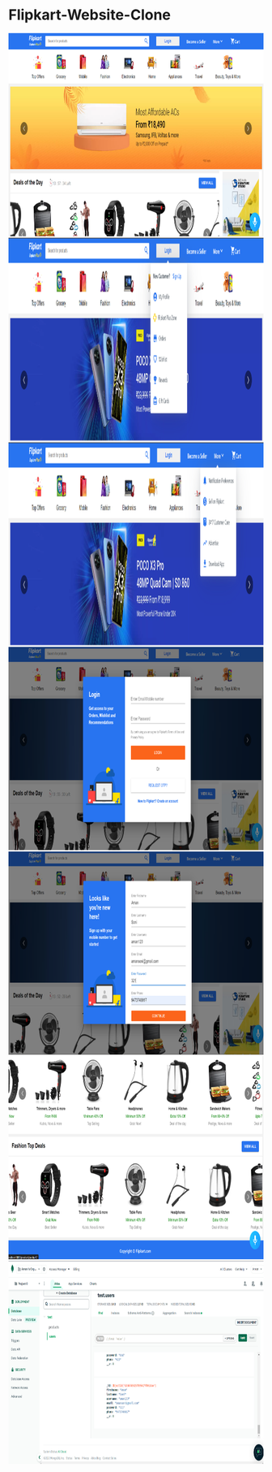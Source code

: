 # Flipkart-Website-Clone

<img src="https://github.com/amansoni221010/Flipkart-Website-Clone/blob/master/Image/Image1.png" height="400" width="1000">
<img src="https://github.com/amansoni221010/Flipkart-Website-Clone/blob/master/Image/Image2.png" height="400" width="1000">
<img src="https://github.com/amansoni221010/Flipkart-Website-Clone/blob/master/Image/Image3.png" height="400" width="1000">
<img src="https://github.com/amansoni221010/Flipkart-Website-Clone/blob/master/Image/Image5Login.png" height="400" width="1000">
<img src="https://github.com/amansoni221010/Flipkart-Website-Clone/blob/master/Image/Image6signup.png" height="400" width="1000">
<img src="https://github.com/amansoni221010/Flipkart-Website-Clone/blob/master/Image/Image7footer.png" height="400" width="1000">
<img src="https://github.com/amansoni221010/Flipkart-Website-Clone/blob/master/Image/MongoDb.png" height="400" width="1000">
